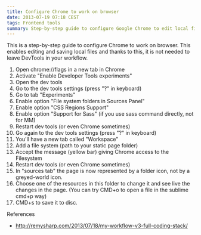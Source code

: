```yaml
---
title: Configure Chrome to work on browser
date: 2013-07-19 07:18 CEST
tags: Frontend tools
summary: Step-by-step guide to configure Google Chrome to edit local files so it is not needed to leave DevTools.
---
```


This is a step-by-step guide to configure Chrome to work on browser. This enables editing and saving local files and thanks to this, it is not needed to leave DevTools in your workflow.

1. Open chrome://flags in a new tab in Chrome
1. Activate "Enable Developer Tools experiments"
1. Open the dev tools
1. Go to the dev tools settings (press "?" in keyboard)
1. Go to tab "Experiments"
1. Enable option "File system folders in Sources Panel"
1. Enable option "CSS Regions Support"
1. Enable option "Support for Sass" (if you use sass command directly, not for MM)
1. Restart dev tools (or even Chrome sometimes)
1. Go again to the dev tools settings (press "?" in keyboard)
1. You'll have a new tab called "Workspace"
1. Add a file system (path to your static page folder)
1. Accept the message (yellow bar) giving Chrome access to the Filesystem
1. Restart dev tools (or even Chrome sometimes)
1. In "sources tab" the page is now represented by a folder icon, not by a greyed-world icon.
1. Choose one of the resources in this folder to change it and see live the changes in the page. (You can try CMD+o to open a file in the sublime cmd+p way)
1. CMD+s to save it to disc.

References
* http://remysharp.com/2013/07/18/my-workflow-v3-full-coding-stack/